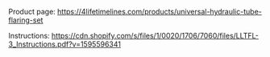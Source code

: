 Product page: https://4lifetimelines.com/products/universal-hydraulic-tube-flaring-set

Instructions: https://cdn.shopify.com/s/files/1/0020/1706/7060/files/LLTFL-3_Instructions.pdf?v=1595596341
